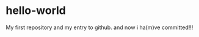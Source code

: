 hello-world
===========

My first repository and my entry to github.
and now i ha(m)ve committed!!!
